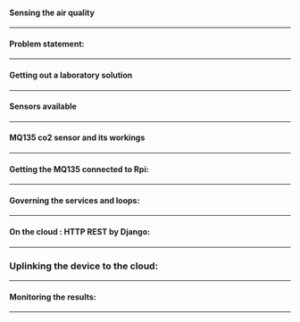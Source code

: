 #### Sensing the air quality
****

#### Problem statement:
****

#### Getting out a laboratory solution
****


#### Sensors available
****


#### MQ135 co2 sensor and its workings
****


#### Getting the MQ135 connected to Rpi:
*****


#### Governing the services and loops:
****


#### On the cloud : HTTP REST by Django:
****


### Uplinking the device to the cloud:
****


#### Monitoring the results:
****
